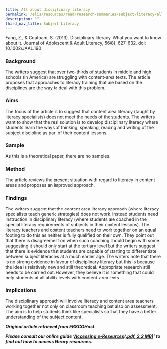 ```yaml
---
title: All about disciplinary literacy
permalink: /elis/resources/read/research-summaries/subject-literacy/all-about-disciplinary-literacy/
description: ""
third_nav_title: Subject Literacy
---
```

Fang, Z., & Coatoam, S. (2013). Disciplinary literacy: What you want to know about it. Journal of Adolescent & Adult Literacy, 56(8), 627-632. doi: 10.1002/JAAL.190

### Background

The writers suggest that over two-thirds of students in middle and high schools (in America) are struggling with content-area texts. The article proposes that approaches to literacy training that are based on the disciplines are the way to deal with this problem.

### Aims

The focus of the article is to suggest that content area literacy (taught by literacy specialists) does not meet the needs of the students. The writers want to show that the real solution is to develop disciplinary literacy where students learn the ways of thinking, speaking, reading and writing of the subject discipline as part of their content lessons.

### Sample

As this is a theoretical paper, there are no samples.

### Method

The article reviews the present situation with regard to literacy in content areas and proposes an improved approach.

### Findings

The writers suggest that the content area literacy approach (where literacy specialists teach generic strategies) does not work. Instead students need instruction in disciplinary literacy (where students are coached in the special literacy requirements of subjects in their content lessons). The literacy teachers and content teachers need to work together on an equal footing to do this as neither is fully qualified on their own. They point out that there is disagreement on when such coaching should begin with some suggesting it should only start at the tertiary level but the writers suggest that there is evidence that students are capable of starting to differentiate between subject literacies at a much earlier age. The writers note that there is no strong evidence in favour of disciplinary literacy but this is because the idea is relatively new and still theoretical. Appropriate research still needs to be carried out. However, they believe it is something that could help students at all ability levels with content-area texts.

### Implications

The disciplinary approach will involve literacy and content area teachers working together not only on classroom teaching but also on assessment. The aim is to help students think like specialists so that they have a better understanding of the subject content.

_**Original article retrieved from EBSCOHost.**_  

**_Please consult our online guide ‘[Accessing e-Resources(.pdf, 2.2 MB)](https://academyofsingaporeteachers-moe-edu-sg-admin.cwp.sg/elis/resources/read/research-summaries/subject-literacy/18e45074-6b1b-4ac7-811f-1a8da16c4f81 "Accessing e-Resources")’ to find out how to access library resources._**